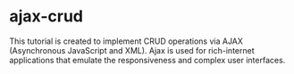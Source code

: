# ajax-crud
This tutorial is created to implement CRUD operations via AJAX (Asynchronous JavaScript and XML). Ajax is used for rich-internet applications that emulate the responsiveness and complex user interfaces.
